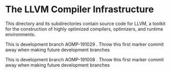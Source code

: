 # The LLVM Compiler Infrastructure

This directory and its subdirectories contain source code for LLVM,
a toolkit for the construction of highly optimized compilers,
optimizers, and runtime environments.

 This is development branch AOMP-191029 .
 Throw this first marker commit away when making future development branches


 This is development branch AOMP-191008 .
 Throw this first marker commit away when making future development branches

